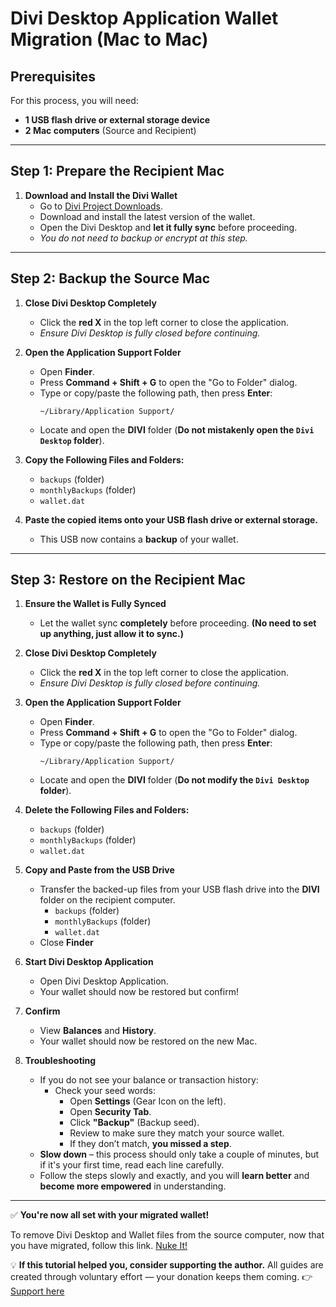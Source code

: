 # **Divi Desktop Application Wallet Migration (Mac to Mac)**

## **Prerequisites**
For this process, you will need:
- **1 USB flash drive or external storage device**
- **2 Mac computers** (Source and Recipient)

---

## **Step 1: Prepare the Recipient Mac**
1. **Download and Install the Divi Wallet**
   - Go to [Divi Project Downloads](https://diviproject.org/downloads).
   - Download and install the latest version of the wallet.
   - Open the Divi Desktop and **let it fully sync** before proceeding.
   - *You do not need to backup or encrypt at this step.*

---

## **Step 2: Backup the Source Mac**
1. **Close Divi Desktop Completely**
   - Click the **red X** in the top left corner to close the application.
   - *Ensure Divi Desktop is fully closed before continuing.*

2. **Open the Application Support Folder**
   - Open **Finder**.
   - Press **Command + Shift + G** to open the "Go to Folder" dialog.
   - Type or copy/paste the following path, then press **Enter**:
     ```
     ~/Library/Application Support/
     ```
   - Locate and open the **DIVI** folder (**Do not mistakenly open the `Divi Desktop` folder**).

3. **Copy the Following Files and Folders:**
   - `backups` (folder)
   - `monthlyBackups` (folder)
   - `wallet.dat`

4. **Paste the copied items onto your USB flash drive or external storage.**
   - This USB now contains a **backup** of your wallet.

---

## **Step 3: Restore on the Recipient Mac**
1. **Ensure the Wallet is Fully Synced**
   - Let the wallet sync **completely** before proceeding. **(No need to set up anything, just allow it to sync.)**

2. **Close Divi Desktop Completely**
   - Click the **red X** in the top left corner to close the application.
   - *Ensure Divi Desktop is fully closed before continuing.*

3. **Open the Application Support Folder**
   - Open **Finder**.
   - Press **Command + Shift + G** to open the "Go to Folder" dialog.
   - Type or copy/paste the following path, then press **Enter**:
     ```
     ~/Library/Application Support/
     ```
   - Locate and open the **DIVI** folder (**Do not modify the `Divi Desktop` folder**).

4. **Delete the Following Files and Folders:**
   - `backups` (folder)
   - `monthlyBackups` (folder)
   - `wallet.dat`

5. **Copy and Paste from the USB Drive**
   - Transfer the backed-up files from your USB flash drive into the **DIVI** folder on the recipient computer.
     - `backups` (folder)
     - `monthlyBackups` (folder)
     - `wallet.dat`
   - Close **Finder**

6. **Start Divi Desktop Application**
   - Open Divi Desktop Application.
   - Your wallet should now be restored but confirm!

7. **Confirm**
   - View **Balances** and **History**.
   - Your wallet should now be restored on the new Mac.

8. **Troubleshooting**
   - If you do not see your balance or transaction history:
     - Check your seed words:
       - Open **Settings** (Gear Icon on the left).
       - Open **Security Tab**.
       - Click **"Backup"** (Backup seed).
       - Review to make sure they match your source wallet.
       - If they don’t match, **you missed a step**.
   - **Slow down** – this process should only take a couple of minutes, but if it's your first time, read each line carefully.
   - Follow the steps slowly and exactly, and you will **learn better** and **become more empowered** in understanding.

---

✅ **You're now all set with your migrated wallet!**

To remove Divi Desktop and Wallet files from the source computer, now that you have migrated, follow this link.
[Nuke It!](https://github.com/7h3v01c3/tutorials/blob/main/nuke_it/divi/remove_divi_desktop.md)

💡 **If this tutorial helped you, consider supporting the author.** All guides are created through voluntary effort — your donation keeps them coming. 👉 [Support here](https://www.thevoice.dev/#donations)
